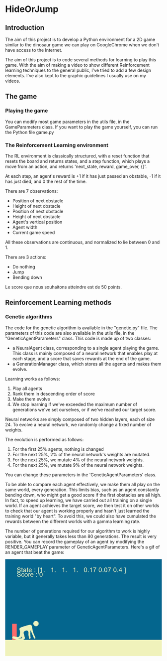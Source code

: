# HideOrJump

## Introduction 

The aim of this project is to develop a Python environment for a 2D game similar to the dinosaur game we can play on GoogleChrome when we don't have access to the Internet. 

The aim of this project is to code several methods for learning to play this game. 
With the aim of making a video to show different Reinforcement learning techniques to the general public, I've tried to add a few design elements. I've also kept to the graphic guidelines I usually use on my videos. 

## The game

### Playing the game

You can modify most game parameters in the utils file, in the GameParameters class. If you want to play the game yourself, you can run the Python file game.py

### The Reinforcement Learning environment

The RL environment is classically structured, with a reset function that resets the board and returns states, and a step function, which plays a move from an action, and returns 'next_state, reward, game_over, {}'. 

At each step, an agent's reward is +1 if it has just passed an obstable, -1 if it has just died, and 0 the rest of the time. 

There are 7 observations: 
- Position of next obstacle
- Height of next obstacle
- Position of next obstacle
- Height of next obstacle
- Agent's vertical position
- Agent width
- Current game speed

All these observations are continuous, and normalized to lie between 0 and 1.

There are 3 actions:
- Do nothing
- Jump
- Bending down

Le score que nous souhaitons atteindre est de 50 points. 

## Reinforcement Learning methods

### Genetic algorithms

The code for the genetic algorithm is available in the "genetic.py" file. The parameters of this code are also available in the utils file, in the "GeneticAgentParameters" class. 
This code is made up of two classes:
- a NeuralAgent class, corresponding to a single agent playing the game. This class is mainly composed of a neural network that enables play at each stage, and a score that saves rewards at the end of the game. 
- a GenerationManager class, which stores all the agents and makes them evolve.

Learning works as follows:
1. Play all agents
2. Rank them in descending order of score
3. Make them evolve
4. We stop learning if we've exceeded the maximum number of generations we've set ourselves, or if we've reached our target score. 

Neural networks are simply composed of two hidden layers, each of size 24. To evolve a neural network, we randomly change a fixed number of weights. 

The evolution is performed as follows:
1. For the first 25% agents, nothing is changed 
2. For the next 25%, 2% of the neural network's weights are mutated.
3. For the next 25%, we mutate 4% of the neural network weights.
4. For the next 25%, we mutate 9% of the neural network weights.

You can change these parameters in the 'GeneticAgentParameters' class.

To be able to compare each agent effectively, we make them all play on the same world, every generation. This limits bias, such as an agent constantly bending down, who might get a good score if the first obstacles are all high. In fact, to speed up learning, we have carried out all training on a single world. If an agent achieves the target score, we then test it on other worlds to check that our agent is working properly and hasn't just learned the training world "by heart". To avoid this, we could also have cumulated the rewards between the different worlds with a gamma learning rate.

The number of generations required for our algorithm to work is highly variable, but it generally takes less than 80 generations. The result is very positive. You can record the gameplay of an agent by modifying the RENDER_GAMEPLAY parameter of GeneticAgentParameters. Here's a gif of an agent that beat the game:

![Genetic Algorithm Player](git_results/output.gif)